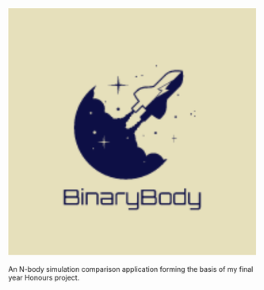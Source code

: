 <!-- <img src="/logos/BinaryBodyLogo.png" alt="BinaryBodyLogo" title="BinaryBodyLogo" style="width: 500px; height: 500px;"> -->

<img src="/logos/BinaryBodyLogo.png" alt="BinaryBodyLogo" title="BinaryBodyLogo" style="width: 500px; height: 500px;">
<br><br>
An N-body simulation comparison application forming the basis of my final year Honours project.
